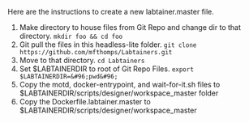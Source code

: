 Here are the instructions to create a new labtainer.master file.
1. Make directory to house files from Git Repo and change dir to that directory. `mkdir foo && cd foo`
2. Git pull the files in this headless-lite folder. `git clone  https://github.com/mfthomps/Labtainers.git`
3. Move to that directory.  `cd Labtainers`
4. Set $LABTAINERDIR to root of Git Repo Files. `export $LABTAINERDIR=&#96;pwd&#96;`
5. Copy the motd, docker-entrypoint, and wait-for-it.sh files to $LABTAINERDIR/scripts/designer/workspace_master folder
6. Copy the Dockerfile.labtainer.master to $LABTAINERDIR/scripts/designer/workspace_master
